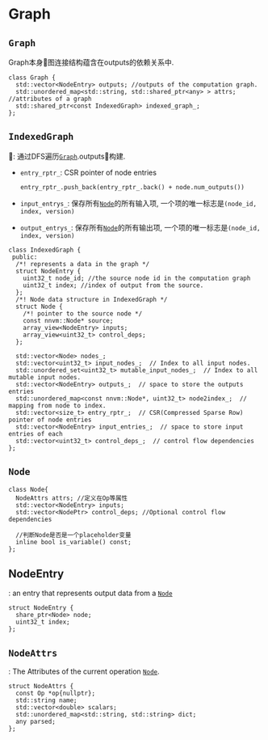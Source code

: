 Graph
====


<a id="graph">`Graph`</a>
----
Graph本身图连接结构蕴含在outputs的依赖关系中.
```
class Graph {
  std::vector<NodeEntry> outputs; //outputs of the computation graph.
  std::unordered_map<std::string, std::shared_ptr<any> > attrs; //attributes of a graph
  std::shared_ptr<const IndexedGraph> indexed_graph_;
};
```

`IndexedGraph`
-----
: 通过DFS遍历[`Graph`](#graph).outputs构建.
+ `entry_rptr_`: CSR pointer of node entries
  
  `entry_rptr_.push_back(entry_rptr_.back() + node.num_outputs()) ` 
+ `input_entrys_`: 保存所有[`Node`](#node)的所有输入项, 一个项的唯一标志是`(node_id, index, version)`
+ `output_entrys_`: 保存所有[`Node`](#node)的所有输出项, 一个项的唯一标志是`(node_id, index, version)`

```
class IndexedGraph {
 public:
  /*! represents a data in the graph */
  struct NodeEntry {
    uint32_t node_id; //the source node id in the computation graph 
    uint32_t index; //index of output from the source. 
  };
  /*! Node data structure in IndexedGraph */
  struct Node {
    /*! pointer to the source node */
    const nnvm::Node* source;
    array_view<NodeEntry> inputs;
    array_view<uint32_t> control_deps;
  };

  std::vector<Node> nodes_;
  std::vector<uint32_t> input_nodes_;  // Index to all input nodes.
  std::unordered_set<uint32_t> mutable_input_nodes_;  // Index to all mutable input nodes.
  std::vector<NodeEntry> outputs_;  // space to store the outputs entries
  std::unordered_map<const nnvm::Node*, uint32_t> node2index_;  // mapping from node to index.
  std::vector<size_t> entry_rptr_;  // CSR(Compressed Sparse Row) pointer of node entries
  std::vector<NodeEntry> input_entries_;  // space to store input entries of each
  std::vector<uint32_t> control_deps_;  // control flow dependencies
};
```

<a id='node'>`Node`</a>
----
```
class Node{
  NodeAttrs attrs; //定义在Op等属性
  std::vector<NodeEntry> inputs; 
  std::vector<NodePtr> control_deps; //Optional control flow dependencies

  //判断Node是否是一个placeholder变量
  inline bool is_variable() const;
};
```

NodeEntry
----
: an entry that represents output data from a [`Node`](#node)
```
struct NodeEntry {
  share_ptr<Node> node;
  uint32_t index;
};
```

<a id='attrs'>`NodeAttrs`</a>
-----
: The Attributes of the current operation [`Node`](#node).

```
struct NodeAttrs {
  const Op *op{nullptr};
  std::string name;
  std::vector<double> scalars;
  std::unordered_map<std::string, std::string> dict;
  any parsed;
};
```